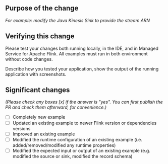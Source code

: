 <!--
*Thank you for contributing to the Amazon Managed Service for Apache Flink examples - we are happy that you want to help us improve our examples. Please go through the checklist below, which will get the contribution into a shape in which it can be best reviewed.*

## Contribution Checklist

- Verify your PR follows the contribution recommendation of the repository
- Each PR should add/modify a single example and address a single concern
- Once all items of the checklist are addressed, remove the above text and this checklist, leaving only the filled out template below.
-->

## Purpose of the change

*For example: modify the Java Kinesis Sink to provide the stream ARN*

## Verifying this change

Please test your changes both running locally, in the IDE, and in Managed Service for Apache Flink. All examples must run
in both environment without code changes.

Describe how you tested your application, show the output of the running application with screenshots.

## Significant changes

*(Please check any boxes [x] if the answer is "yes". You can first publish the PR and check them afterward, for convenience.)*

- [ ] Completely new example
- [ ] Updated an existing example to newer Flink version or dependencies versions
- [ ] Improved an existing example
- [ ] Modified the runtime configuration of an existing example (i.e. added/removed/modified any runtime properties)
- [ ] Modified the expected input or output of an existing example (e.g. modified the source or sink, modified the record schema)